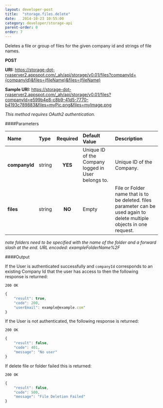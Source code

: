```yaml
---
layout: developer-post
title:  "storage.files.delete"
date:   2014-10-23 10:55:00
category: developer/storage-api
parent-order: 0
order: 7
---
```


Deletes a file or group of files for the given company id and strings of file names.

**POST**

**URI:** https://storage-dot-rvaserver2.appspot.com/_ah/api/storage/v0.01/files?companyId={companyId}&files=(fileName)&files=(fileName)

**Sample URI:** https://storage-dot-rvaserver2.appspot.com/_ah/api/storage/v0.01/files?companyId=e599b4e8-c8b9-41d5-7770-b4193c789883&files=myPic.png&files=myImage.png

*This method requires OAuth2 authentication.*

####Parameters

| Name    | Type   | Required | Default Value | Description |
|:--------|:-------|:--------:|:--------------|:------------|
| **companyId**  | string |  **YES**  | Unique ID of the Company logged in User belongs to. | Unique ID of the Company. |
| **files**  | string |  **NO**  | Empty | File or Folder name that is to be deleted. files parameter can be used again to delete multiple objects in one request.  |

*note folders need to be specified with the name of the folder and a forward slash at the end. URL encoded: exampleFolderName%2F*

####Output

If the User is authenticated successfully and `companyId` corresponds to an existing Company Id that the user has access to then the following response is returned:

```200 OK```

```javascript
{
    "result": true,
    "code": 200,
    "userEmail": example@example.com"
}

```

If the User is not authenticated, the following response is returned:

```200 OK```

```javascript
{
    "result": false,
    "code": 401,
    "message": "No user"
}
```

If delete file or folder failed this is returned:

```200 OK```

```javascript
{
    "result": false,
    "code": 500,
    "message": "File Deletion Failed"
}

```